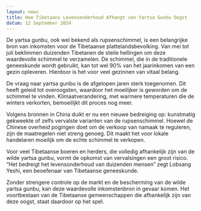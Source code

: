 ```yaml
---
layout: news
title: Hoe Tibetaans Levensonderhoud Afhangt van Yartsa Gunbu Oogst
datum: 12 September 2024
---
```

De yartsa gunbu, ook wel bekend als rupsenschimmel, is een belangrijke bron van inkomsten voor de Tibetaanse plattelandsbevolking. Van mei tot juli beklimmen duizenden Tibetanen de steile hellingen om deze waardevolle schimmel te verzamelen. De schimmel, die in de traditionele geneeskunde wordt gebruikt, kan tot wel 90% van het jaarinkomen van een gezin opleveren. Hierdoor is het voor veel gezinnen van vitaal belang.

De vraag naar yartsa gunbu is de afgelopen jaren sterk toegenomen. Dit heeft geleid tot overoogsten, waardoor het moeilijker is geworden om de schimmel te vinden. Klimaatverandering, met warmere temperaturen die de winters verkorten, bemoeilijkt dit proces nog meer.

Volgens bronnen in China duikt er nu een nieuwe bedreiging op: kunstmatig gekweekte of zelfs vervalste varianten van de rupsenschimmel. Hoewel de Chinese overheid pogingen doet om de verkoop van namaak te reguleren, zijn de maatregelen niet streng genoeg. Dit maakt het voor lokale handelaren moeilijk om de echte schimmel te verkopen.

Voor veel Tibetaanse boeren en herders, die volledig afhankelijk zijn van de wilde yartsa gunbu, vormt de opkomst van vervalsingen een groot risico. “Het bedreigt het levensonderhoud van duizenden mensen” zegt Lobsang Yeshi, een beoefenaar van Tibetaanse geneeskunde.

Zonder strengere controle op de markt en de bescherming van de wilde yartsa gunbu, kan deze waardevolle inkomstenbron in gevaar komen. Het voortbestaan van de Tibetaanse gemeenschappen die afhankelijk zijn van deze oogst, staat daardoor op het spel.